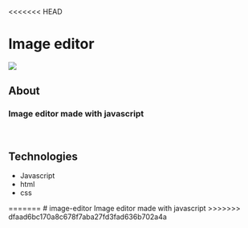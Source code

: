 <<<<<<< HEAD
<h1>Image editor</h1>

<img src='img/gif-project.gif'>

## About

### Image editor made with javascript

<br>

## Technologies

<ul>
    <li>Javascript</li>
    <li>html</li>
    <li>css</li>
</ul>
=======
# image-editor
Image editor made with javascript
>>>>>>> dfaad6bc170a8c678f7aba27fd3fad636b702a4a
